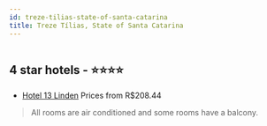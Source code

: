```yaml
---
id: treze-tilias-state-of-santa-catarina
title: Treze Tílias, State of Santa Catarina
---
```


<center><img src="https://static.hotelurbano.com/reservas/prod0/11/11595/5bace427566f4_hotel-13-linden.jpg" alt="" /></center>


##  4 star hotels - ⭐️⭐️⭐️⭐️

-    [Hotel 13 Linden](https://us.hurb.com/hotels/treze-tilias/hotel-13-linden-11595?cmp=18055) Prices from R$208.44
   > All rooms are air conditioned and some rooms have a balcony.
